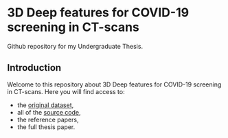 # 3D Deep features for COVID-19 screening in CT-scans

Github repository for my Undergraduate Thesis.

## Introduction

Welcome to this repository about 3D Deep features for COVID-19 screening in CT-scans. Here you will find access to:
* the [original dataset](Dataset-source/), 
* all of the [source code](code/), 
* the reference papers,
* the full thesis paper. 


